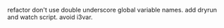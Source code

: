 refactor don't use double underscore global variable names.
add dryrun and watch script. avoid i3var.
